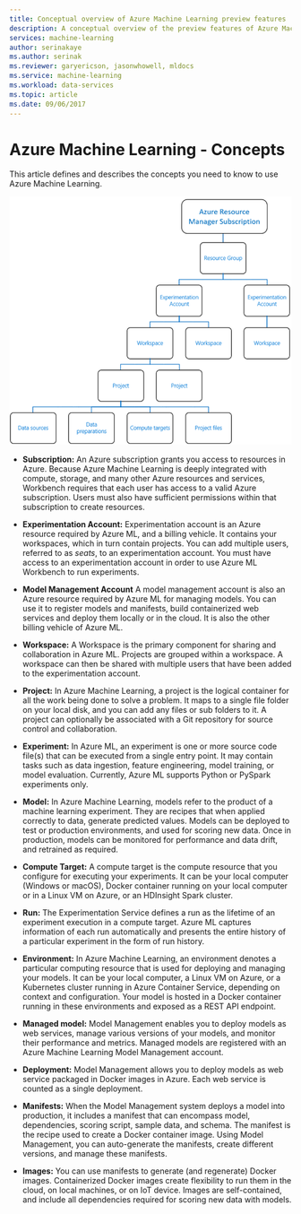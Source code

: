 ```yaml
---
title: Conceptual overview of Azure Machine Learning preview features | Microsoft Docs
description: A conceptual overview of the preview features of Azure Machine Learning, such as subscriptions, accounts, workspaces, projects, etc.
services: machine-learning
author: serinakaye
ms.author: serinak
ms.reviewer: garyericson, jasonwhowell, mldocs
ms.service: machine-learning
ms.workload: data-services
ms.topic: article
ms.date: 09/06/2017 
---
```


# Azure Machine Learning - Concepts

This article defines and describes the concepts you need to know to use Azure Machine Learning. 

![Hierarchy of concepts](media/overview-general-concepts/1-hierarchy.png)

- **Subscription:** An Azure subscription grants you access to resources in Azure. Because Azure Machine Learning is deeply integrated with compute, storage, and many other Azure resources and services, Workbench requires that each user has access to a valid Azure subscription. Users must also have sufficient permissions within that subscription to create resources.


- **Experimentation Account:** Experimentation account is an Azure resource required by Azure ML, and a billing vehicle. It contains your workspaces, which in turn contain projects. You can add multiple users, referred to as _seats_, to an experimentation account. You must have access to an experimentation account in order to use Azure ML Workbench to run experiments. 


- **Model Management Account** A model management account is also an Azure resource required by Azure ML for managing models. You can use it to register models and manifests, build containerized web services and deploy them locally or in the cloud. It is also the other billing vehicle of Azure ML.


- **Workspace:** A Workspace is the primary component for sharing and collaboration in Azure ML. Projects are grouped within a workspace. A workspace can then be shared with multiple users that have been added to the experimentation account.


- **Project:** In Azure Machine Learning, a project is the logical container for all the work being done to solve a problem. It maps to a single file folder on your local disk, and you can add any files or sub folders to it. A project can optionally be associated with a Git repository for source control and collaboration.  

- **Experiment:** In Azure ML, an experiment is one or more source code file(s) that can be executed from a single entry point. It may contain tasks such as data ingestion, feature engineering, model training, or model evaluation. Currently, Azure ML supports Python or PySpark experiments only.


- **Model:** In Azure Machine Learning, models refer to the product of a machine learning experiment. They are recipes that when applied correctly to data, generate predicted values. Models can be deployed to test or production environments, and used for scoring new data. Once in production, models can be monitored for performance and data drift, and retrained as required. 

- **Compute Target:** A compute target is the compute resource that you configure for executing your experiments. It can be your local computer (Windows or macOS), Docker container running on your local computer or in a Linux VM on Azure, or an HDInsight Spark cluster.


- **Run:** The Experimentation Service defines a run as the lifetime of an experiment execution in a compute target. Azure ML captures information of each run automatically and presents the entire history of a particular experiment in the form of run history.

- **Environment:** In Azure Machine Learning, an environment denotes a particular computing resource that is used for deploying and managing your models. It can be your local computer, a Linux VM on Azure, or a Kubernetes cluster running in Azure Container Service, depending on context and configuration. Your model is hosted in a Docker container running in these environments and exposed as a REST API endpoint.


- **Managed model:** Model Management enables you to deploy models as web services, manage various versions of your models, and monitor their performance and metrics. Managed models are registered with an Azure Machine Learning Model Management account.


- **Deployment:** Model Management allows you to deploy models as web service packaged in Docker images in Azure. Each web service is counted as a single deployment.


- **Manifests:** When the Model Management system deploys a model into production, it includes a manifest that can encompass model, dependencies, scoring script, sample data, and schema. The manifest is the recipe used to create a Docker container image. Using Model Management, you can auto-generate the manifests, create different versions, and manage these manifests. 


- **Images:** You can use manifests to generate (and regenerate) Docker images. Containerized Docker images create flexibility to run them in the cloud, on local machines, or on IoT device. Images are self-contained, and include all dependencies required for scoring new data with models. 

